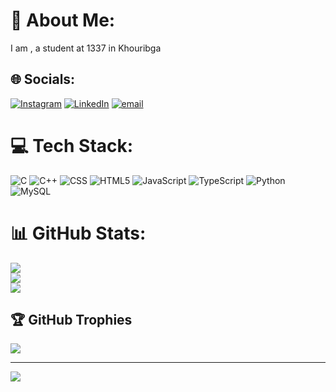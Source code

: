 # 💫 About Me:
I am , a student at 1337 in Khouribga<br>


## 🌐 Socials:
[![Instagram](https://img.shields.io/badge/Instagram-%23E4405F.svg?logo=Instagram&logoColor=white)](https://instagram.com/med_idbellaali) [![LinkedIn](https://img.shields.io/badge/LinkedIn-%230077B5.svg?logo=linkedin&logoColor=white)](https://linkedin.com/in/mohamed-idbellaali-551999322) [![email](https://img.shields.io/badge/Email-D14836?logo=gmail&logoColor=white)](mailto:idbellaalim@gmail.com) 

# 💻 Tech Stack:
![C](https://img.shields.io/badge/c-%2300599C.svg?style=for-the-badge&logo=c&logoColor=white) 
![C++](https://img.shields.io/badge/c++-%2300599C.svg?style=for-the-badge&logo=c%2B%2B&logoColor=white) 
![CSS](https://github.com/user-attachments/assets/8fe2aba6-e207-46f9-8d58-f419af32e553)
![HTML5](https://img.shields.io/badge/html5-%23E34F26.svg?style=for-the-badge&logo=html5&logoColor=white) 
![JavaScript](https://img.shields.io/badge/javascript-%23323330.svg?style=for-the-badge&logo=javascript&logoColor=%23F7DF1E) 
![TypeScript](https://img.shields.io/badge/typescript-%23007ACC.svg?style=for-the-badge&logo=typescript&logoColor=white) 
![Python](https://img.shields.io/badge/python-3670A0?style=for-the-badge&logo=python&logoColor=ffdd54) 
![MySQL](https://img.shields.io/badge/mysql-4479A1.svg?style=for-the-badge&logo=mysql&logoColor=white)

# 📊 GitHub Stats:
![](https://github-readme-stats.vercel.app/api?username=idbella-med&theme=dark&hide_border=false&include_all_commits=false&count_private=false)<br/>
![](https://nirzak-streak-stats.vercel.app/?user=idbella-med&theme=dark&hide_border=false)<br/>
![](https://github-readme-stats.vercel.app/api/top-langs/?username=idbella-med&theme=dark&hide_border=false&include_all_commits=false&count_private=false&layout=compact)

## 🏆 GitHub Trophies
![](https://github-profile-trophy.vercel.app/?username=idbella-med&theme=radical&no-frame=false&no-bg=true&margin-w=4)

---
[![](https://visitcount.itsvg.in/api?id=idbella-med&icon=0&color=0)](https://visitcount.itsvg.in)

<!-- Proudly created with GPRM ( https://gprm.itsvg.in ) -->
